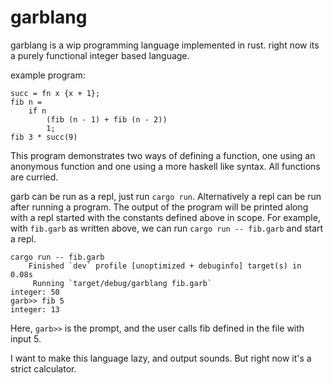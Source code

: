 # garblang


garblang is a wip programming language implemented in rust. right now its a purely functional integer based language.

example program:
```
succ = fn x {x + 1};
fib n =
    if n
        (fib (n - 1) + fib (n - 2))
        1;
fib 3 * succ(9)
```
This program demonstrates two ways of defining a function, one using an anonymous function and one using a more haskell like syntax.
All functions are curried.

garb can be run as a repl, just run `cargo run`. Alternatively a repl can be run after running a program. The output of the program will be printed along with a repl started with the constants defined above in scope. For example, with `fib.garb` as written above, we can run `cargo run -- fib.garb` and start a repl.
```
cargo run -- fib.garb
    Finished `dev` profile [unoptimized + debuginfo] target(s) in 0.08s
     Running `target/debug/garblang fib.garb`
integer: 50
garb>> fib 5
integer: 13
```
Here, `garb>>` is the prompt, and the user calls fib defined in the file with input 5. 


I want to make this language lazy, and output sounds. But right now it's a strict calculator.